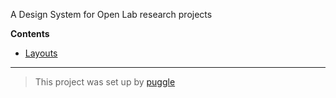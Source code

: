 A Design System for Open Lab research projects

**Contents**

- [Layouts](src/layouts)

---

> This project was set up by [puggle](https://npm.im/puggle)
